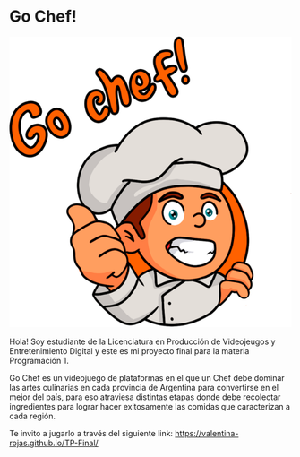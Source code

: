 # Go Chef!


![GoChef](https://raw.githubusercontent.com/valentina-rojas/TP-Final/main/public/assets/images/GoChef.png)



Hola! Soy estudiante de la Licenciatura en Producción de Videojeugos y Entretenimiento Digital y este es mi proyecto final para la materia Programación 1.

Go Chef es un videojuego de plataformas en el que un Chef debe dominar las artes culinarias en cada provincia de Argentina para convertirse en el mejor del país, para eso atraviesa distintas etapas donde debe recolectar ingredientes para lograr hacer exitosamente las comidas que caracterizan a cada región. 

Te invito a jugarlo a través del siguiente link: https://valentina-rojas.github.io/TP-Final/



